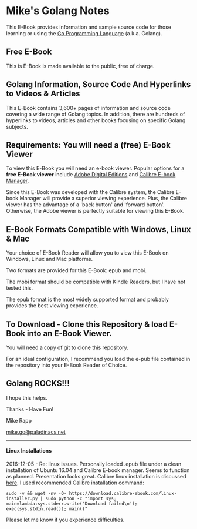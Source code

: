 # Mike's Golang Notes

This E-Book provides information and sample source code for those learning or using the [Go Programming Language](https://golang.org/) (a.k.a. Golang).

## Free E-Book
This is E-Book is made available to the public, free of charge.

## Golang Information, Source Code And Hyperlinks to Videos & Articles
This E-Book contains 3,600+ pages of information and source code covering a wide range of Golang topics. In addition, there are hundreds of hyperlinks to videos, articles and other books focusing on specific Golang subjects.  

## Requirements: You will need a (free) E-Book Viewer
To view this E-Book you will need an e-book viewer. Popular options for a **free E-Book viewer** include [Adobe Digital Editions](http://www.adobe.com/solutions/ebook/digital-editions.html) and [Calibre E-book Manager](http://calibre-ebook.com/). 

Since this E-Book was developed with the Calibre system, the Calibre E-book Manager will provide a superior viewing experience. Plus, the Calibre viewer has the advantage of a 'back button' and 'forward button'.  Otherwise, the Adobe viewer is perfectly suitable for viewing this E-Book.

## E-Book Formats Compatible with Windows, Linux & Mac
Your choice of E-Book Reader will allow you to view this E-Book on Windows, Linux and Mac platforms.

Two formats are provided for this E-Book: epub and mobi. 

The mobi format should be compatible with Kindle Readers, but I have not tested this.

The epub format is the most widely supported format and probably provides the best viewing experience. 
  
 ## To Download - Clone this Repository & load E-Book into an E-Book Viewer.
 
 You will need a copy of git to clone this repository.
 
 For an ideal configuration, I recommend you load the e-pub file contained in the repository into your E-Book Reader of Choice. 
    
 
 ## Golang ROCKS!!!
  
I hope this helps.
   
Thanks - Have Fun!   
  
 Mike Rapp
 
 mike.go@paladinacs.net
  
 -------------------------
   
  #### Linux Installations
  
  2016-12-05 - Re: linux issues. Personally loaded .epub file under a clean installation of Ubuntu 16.04 and Calibre E-book manager. Seems to function as planned. Presentation looks great. Calibre linux installation is discussed [here](http://calibre-ebook.com/download_linux).
  I used recommended Calibre installation command:
  ```
  sudo -v && wget -nv -O- https://download.calibre-ebook.com/linux-installer.py | sudo python -c "import sys; main=lambda:sys.stderr.write('Download failed\n'); exec(sys.stdin.read()); main()"
  ```
 Please let me know if you experience difficulties. 
  
  